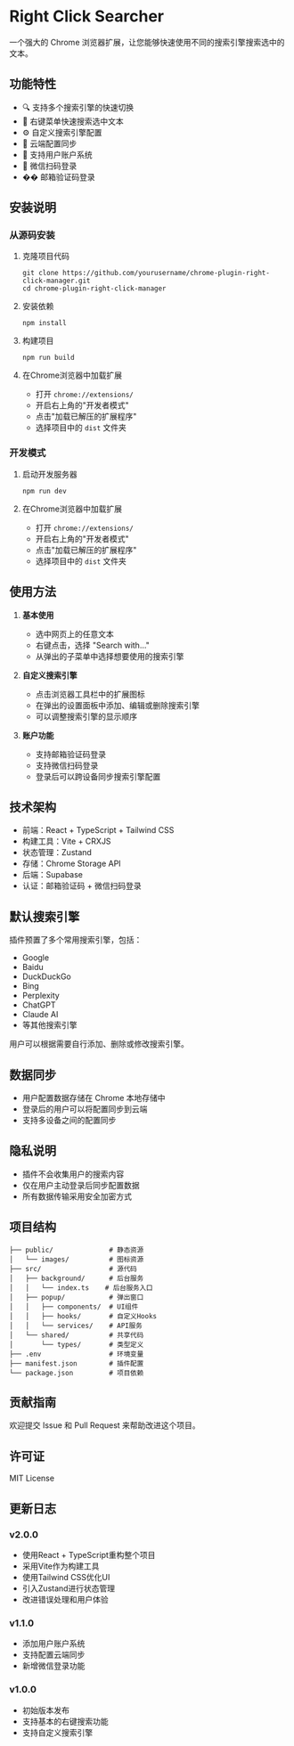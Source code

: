 # Right Click Searcher

一个强大的 Chrome 浏览器扩展，让您能够快速使用不同的搜索引擎搜索选中的文本。

## 功能特性

- 🔍 支持多个搜索引擎的快速切换
- 🎯 右键菜单快速搜索选中文本
- ⚙️ 自定义搜索引擎配置
- 🔄 云端配置同步
- 👤 支持用户账户系统
- 📱 微信扫码登录
- �� 邮箱验证码登录

## 安装说明

### 从源码安装

1. 克隆项目代码
   ```
   git clone https://github.com/yourusername/chrome-plugin-right-click-manager.git
   cd chrome-plugin-right-click-manager
   ```

2. 安装依赖
   ```
   npm install
   ```

3. 构建项目
   ```
   npm run build
   ```

4. 在Chrome浏览器中加载扩展
   - 打开 `chrome://extensions/`
   - 开启右上角的"开发者模式"
   - 点击"加载已解压的扩展程序"
   - 选择项目中的 `dist` 文件夹

### 开发模式

1. 启动开发服务器
   ```
   npm run dev
   ```

2. 在Chrome浏览器中加载扩展
   - 打开 `chrome://extensions/`
   - 开启右上角的"开发者模式"
   - 点击"加载已解压的扩展程序"
   - 选择项目中的 `dist` 文件夹

## 使用方法

1. **基本使用**

   - 选中网页上的任意文本
   - 右键点击，选择 "Search with..."
   - 从弹出的子菜单中选择想要使用的搜索引擎

2. **自定义搜索引擎**

   - 点击浏览器工具栏中的扩展图标
   - 在弹出的设置面板中添加、编辑或删除搜索引擎
   - 可以调整搜索引擎的显示顺序

3. **账户功能**
   - 支持邮箱验证码登录
   - 支持微信扫码登录
   - 登录后可以跨设备同步搜索引擎配置

## 技术架构

- 前端：React + TypeScript + Tailwind CSS
- 构建工具：Vite + CRXJS
- 状态管理：Zustand
- 存储：Chrome Storage API
- 后端：Supabase
- 认证：邮箱验证码 + 微信扫码登录

## 默认搜索引擎

插件预置了多个常用搜索引擎，包括：

- Google
- Baidu
- DuckDuckGo
- Bing
- Perplexity
- ChatGPT
- Claude AI
- 等其他搜索引擎

用户可以根据需要自行添加、删除或修改搜索引擎。

## 数据同步

- 用户配置数据存储在 Chrome 本地存储中
- 登录后的用户可以将配置同步到云端
- 支持多设备之间的配置同步

## 隐私说明

- 插件不会收集用户的搜索内容
- 仅在用户主动登录后同步配置数据
- 所有数据传输采用安全加密方式

## 项目结构

```
├── public/              # 静态资源
│   └── images/          # 图标资源
├── src/                 # 源代码
│   ├── background/      # 后台服务
│   │   └── index.ts    # 后台服务入口
│   ├── popup/           # 弹出窗口
│   │   ├── components/  # UI组件
│   │   ├── hooks/       # 自定义Hooks
│   │   └── services/    # API服务
│   └── shared/          # 共享代码
│       └── types/       # 类型定义
├── .env                 # 环境变量
├── manifest.json        # 插件配置
└── package.json         # 项目依赖
```

## 贡献指南

欢迎提交 Issue 和 Pull Request 来帮助改进这个项目。

## 许可证

MIT License

## 更新日志

### v2.0.0

- 使用React + TypeScript重构整个项目
- 采用Vite作为构建工具
- 使用Tailwind CSS优化UI
- 引入Zustand进行状态管理
- 改进错误处理和用户体验

### v1.1.0

- 添加用户账户系统
- 支持配置云端同步
- 新增微信登录功能

### v1.0.0

- 初始版本发布
- 支持基本的右键搜索功能
- 支持自定义搜索引擎

